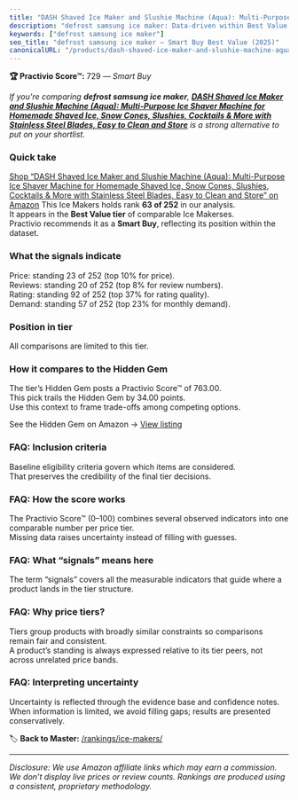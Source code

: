 ```yaml
---
title: "DASH Shaved Ice Maker and Slushie Machine (Aqua): Multi-Purpose Ice Shaver Machine for Homemade Shaved Ice, Snow Cones, Slushies, Cocktails & More with Stainless Steel Blades, Easy to Clean and Store"
description: "defrost samsung ice maker: Data-driven within Best Value ranking using the Practivio Score™. Positioned by quality, value, demand, findability, momentum."
keywords: ["defrost samsung ice maker"]
seo_title: "defrost samsung ice maker — Smart Buy Best Value (2025)"
canonicalURL: "/products/dash-shaved-ice-maker-and-slushie-machine-aqua-multi-purpose-ice-shaver-machine-for-homemade-shaved-ice-snow-cones-slushies-cocktails-more-with-stainless-steel-blades-easy-to-clean-and-store-B07BTR43LM/"
---
```


**🏆 Practivio Score™:** 729 — _Smart Buy_


*If you're comparing **defrost samsung ice maker**, **[DASH Shaved Ice Maker and Slushie Machine (Aqua): Multi-Purpose Ice Shaver Machine for Homemade Shaved Ice, Snow Cones, Slushies, Cocktails & More with Stainless Steel Blades, Easy to Clean and Store](https://www.amazon.com/dp/B07BTR43LM?tag=practivio-20)** is a strong alternative to put on your shortlist.*
### Quick take
[Shop “DASH Shaved Ice Maker and Slushie Machine (Aqua): Multi-Purpose Ice Shaver Machine for Homemade Shaved Ice, Snow Cones, Slushies, Cocktails & More with Stainless Steel Blades, Easy to Clean and Store” on Amazon](https://www.amazon.com/dp/B07BTR43LM?tag=practivio-20)
This Ice Makers holds rank **63 of 252** in our analysis.  
It appears in the **Best Value tier** of comparable Ice Makerses.  
Practivio recommends it as a **Smart Buy**, reflecting its position within the dataset.

### What the signals indicate
Price: standing 23 of 252 (top 10% for price).  
Reviews: standing 20 of 252 (top 8% for review numbers).  
Rating: standing 92 of 252 (top 37% for rating quality).  
Demand: standing 57 of 252 (top 23% for monthly demand).

### Position in tier
All comparisons are limited to this tier.

### How it compares to the Hidden Gem
The tier’s Hidden Gem posts a Practivio Score™ of 763.00.  
This pick trails the Hidden Gem by 34.00 points.  
Use this context to frame trade-offs among competing options.  

See the Hidden Gem on Amazon → [View listing](https://www.amazon.com/dp/B00197WV7I?tag=practivio-20)

### FAQ: Inclusion criteria
Baseline eligibility criteria govern which items are considered.  
That preserves the credibility of the final tier decisions.

### FAQ: How the score works
The Practivio Score™ (0–100) combines several observed indicators into one comparable number per price tier.  
Missing data raises uncertainty instead of filling with guesses.

### FAQ: What “signals” means here
The term “signals” covers all the measurable indicators that guide where a product lands in the tier structure.

### FAQ: Why price tiers?
Tiers group products with broadly similar constraints so comparisons remain fair and consistent.  
A product’s standing is always expressed relative to its tier peers, not across unrelated price bands.

### FAQ: Interpreting uncertainty
Uncertainty is reflected through the evidence base and confidence notes.  
When information is limited, we avoid filling gaps; results are presented conservatively.


🏷️ **Back to Master:** [/rankings/ice-makers/](/rankings/ice-makers/)

---
_Disclosure: We use Amazon affiliate links which may earn a commission. We don’t display live prices or review counts. Rankings are produced using a consistent, proprietary methodology._
